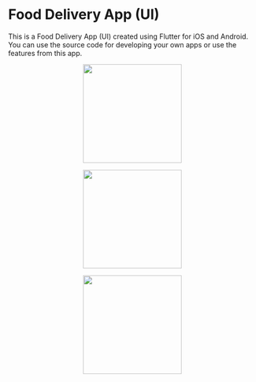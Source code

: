 # Food Delivery App (UI)

This is a Food Delivery App (UI) created using Flutter for iOS and Android. You can use the source code for developing your own apps or use the features from this app.
<p align="center">
<img src="https://github.com/navendu-pottekkat/food-delivery-app-ui/blob/master/assets/images/Screenshot_20200219-184138.png" width="200">      
  </p>
<p align="center">
<img src="https://github.com/navendu-pottekkat/food-delivery-app-ui/blob/master/assets/images/Screenshot_20200219-184147.png" width="200">    
    </p>
<p align="center">

<img src="https://github.com/navendu-pottekkat/food-delivery-app-ui/blob/master/assets/images/Screenshot_20200219-184202.png" width="200">
  </p>
